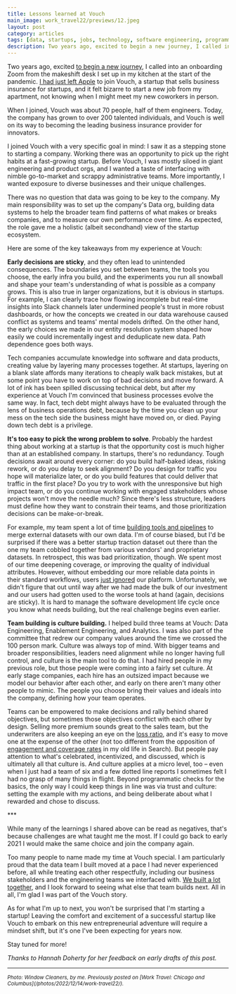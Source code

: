 ```yaml
---
title: Lessons learned at Vouch
main_image: work_travel22/previews/12.jpeg
layout: post
category: articles
tags: [data, startups, jobs, technology, software engineering, programming]
description: Two years ago, excited to begin a new journey, I called into an onboarding Zoom from the makeshift desk I set up in my kitchen at the start of the pandemic.
---
```


Two years ago, excited [to begin a new journey](/articles/2021/04/26/new-beginnings/), I called into an onboarding Zoom from the makeshift desk I set up in my kitchen at the start of the pandemic. [I had just left Apple](/2021/04/16/heres-to-the-crazy-ones/) to join Vouch, a startup that sells business insurance for startups, and it felt bizarre to start a new job from my apartment, not knowing when I might meet my new coworkers in person.

When I joined, Vouch was about 70 people, half of them engineers. Today, the company has grown to over 200 talented individuals, and Vouch is well on its way to becoming the leading business insurance provider for innovators.

I joined Vouch with a very specific goal in mind: I saw it as a stepping stone to starting a company. Working there was an opportunity to pick up the right habits at a fast-growing startup. Before Vouch, I was mostly siloed in giant engineering and product orgs, and I wanted a taste of interfacing with nimble go-to-market and scrappy administrative teams. More importantly, I wanted exposure to diverse businesses and their unique challenges.

There was no question that data was going to be key to the company. My main responsibility was to set up the company's Data org, building data systems to help the broader team find patterns of what makes or breaks companies, and to measure our own performance over time. As expected, the role gave me a holistic (albeit secondhand) view of the startup ecosystem.

Here are some of the key takeaways from my experience at Vouch:

**Early decisions are sticky**, and they often lead to unintended consequences. The boundaries you set between teams, the tools you choose, the early infra you build, and the experiments you run all snowball and shape your team's understanding of what is possible as a company grows. This is also true in larger organizations, but it is obvious in startups. For example, I can clearly trace how flowing incomplete but real-time insights into Slack channels later undermined people's trust in more robust dashboards, or how the concepts we created in our data warehouse caused conflict as systems and teams' mental models drifted. On the other hand, the early choices we made in our entity resolution system shaped how easily we could incrementally ingest and deduplicate new data. Path dependence goes both ways.

Tech companies accumulate knowledge into software and data products, creating value by layering many processes together. At startups, layering on a blank slate affords many iterations to cheaply walk back mistakes, but at some point you have to work on top of bad decisions and move forward. A lot of ink has been spilled discussing technical debt, but after my experience at Vouch I'm convinced that business processes evolve the same way. In fact, tech debt might always have to be evaluated through the lens of business operations debt, because by the time you clean up your mess on the tech side the business might have moved on, or died. Paying down tech debt is a privilege.

**It's too easy to pick the wrong problem to solve**. Probably the hardest thing about working at a startup is that the opportunity cost is much higher than at an established company. In startups, there's no redundancy. Tough decisions await around every corner: do you build half-baked ideas, risking rework, or do you delay to seek alignment? Do you design for traffic you hope will materialize later, or do you build features that could deliver that traffic in the first place? Do you try to work with the unresponsive but high impact team, or do you continue working with engaged stakeholders whose projects won't move the needle much? Since there's less structure, leaders must define how they want to constrain their teams, and those prioritization decisions can be make-or-break.

For example, my team spent a lot of time [building tools and pipelines](https://www.youtube.com/watch?v=MTZD5VTV4NI) to merge external datasets with our own data. I'm of course biased, but I'd be surprised if there was a better startup traction dataset out there than the one my team cobbled together from various vendors' and proprietary datasets. In retrospect, this was bad prioritization, though. We spent most of our time deepening coverage, or improving the quality of individual attributes. However, without embedding our more reliable data points in their standard workflows, users [just ignored](https://99percentinvisible.org/article/least-resistance-desire-paths-can-lead-better-design/) our platform. Unfortunately, we didn't figure that out until way after we had made the bulk of our investment and our users had gotten used to the worse tools at hand (again, decisions are sticky). It is hard to manage the software development life cycle once you know what needs building, but the real challenge begins even earlier.

**Team building is culture building.** I helped build three teams at Vouch: Data Engineering, Enablement Engineering, and Analytics. I was also part of the committee that redrew our company values around the time we crossed the 100 person mark. Culture was always top of mind. With bigger teams and broader responsibilities, leaders need alignment while no longer having full control, and culture is the main tool to do that. I had hired people in my previous role, but those people were coming into a fairly set culture. At early stage companies, each hire has an outsized impact because we model our behavior after each other, and early on there aren't many other people to mimic. The people you choose bring their values and ideals into the company, defining how your team operates.

Teams can be empowered to make decisions and rally behind shared objectives, but sometimes those objectives conflict with each other by design. Selling more premium sounds great to the sales team, but the underwriters are also keeping an eye on the [loss ratio](https://www.investopedia.com/terms/l/loss-ratio.asp), and it's easy to move one at the expense of the other (not too different from the opposition of [engagement and coverage rates](https://en.wikipedia.org/wiki/Precision_and_recall) in my old life in Search). But people pay attention to what's celebrated, incentivized, and discussed, which is ultimately all that culture is. And culture applies at a micro level, too – even when I just had a team of six and a few dotted line reports I sometimes felt I had no grasp of many things in flight. Beyond programmatic checks for the basics, the only way I could keep things in line was via trust and culture: setting the example with my actions, and being deliberate about what I rewarded and chose to discuss.

\*\*\*

While many of the learnings I shared above can be read as negatives, that's because challenges are what taught me the most. If I could go back to early 2021 I would make the same choice and join the company again.

Too many people to name made my time at Vouch special. I am particularly proud that the data team I built moved at a pace I had never experienced before, all while treating each other respectfully, including our business stakeholders and the engineering teams we interfaced with. [We built a lot together](https://medium.com/vouch-engineering/why-should-engineers-care-about-insurance-technology-6ee8ab97b84d), and I look forward to seeing what else that team builds next. All in all, I'm glad I was part of the Vouch story.

As for what I'm up to next, you won't be surprised that I'm starting a startup! Leaving the comfort and excitement of a successful startup like Vouch to embark on this new entrepreneurial adventure will require a mindset shift, but it's one I've been expecting for years now.

Stay tuned for more!

_Thanks to Hannah Doherty for her feedback on early drafts of this post._

<hr>
<small><em>Photo: Window Cleaners, by me. Previously posted on [Work Travel: Chicago and Columbus](/photos/2022/12/14/work-travel22/).</em></small>